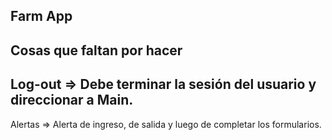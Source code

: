 ## Farm App

## Cosas que faltan por hacer
Log-out => Debe terminar la sesión del usuario y direccionar a Main.
--------------
Alertas => Alerta de ingreso, de salida y luego de completar los formularios.
